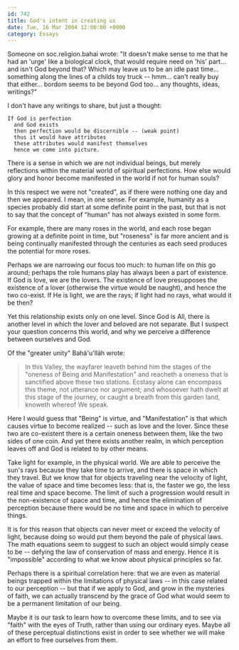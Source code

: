 ```yaml
---
id: 742
title: God's intent in creating us
date: Tue, 16 Mar 2004 12:00:00 +0000
category: Essays
---
```


Someone on soc.religion.bahai wrote: "It doesn't make sense to me that
he had an 'urge' like a biological clock, that would require need on
'his' part... and isn't God beyond that?  Which may leave us to be an
idle past time... something along the lines of a childs toy truck --
hmm... can't really buy that either... bordom seems to be beyond God
too... any thoughts, ideas, writings?"

I don't have any writings to share, but just a thought:

    If God is perfection  
      and God exists  
      then perfection would be discernible -- (weak point)  
      thus it would have attributes  
      these attributes would manifest themselves  
      hence we come into picture.

There is a sense in which we are not individual beings, but merely
reflections within the material world of spiritual perfections.  How
else would glory and honor become manifested in the world if not for
human souls?

In this respect we were not "created", as if there were nothing one day
and then we appeared.  I mean, in one sense.  For example, humanity as a
species probably did start at some definite point in the past, but that
is not to say that the concept of "human" has not always existed in some
form.

For example, there are many roses in the world, and each rose began
growing at a definite point in time, but "roseness" is far more ancient
and is being continually manifested through the centuries as each seed
produces the potential for more roses.

Perhaps we are narrowing our focus too much: to human life on *this* go
around; perhaps the role humans play has always been a part of
existence.  If God is love, we are the lovers.  The existence of love
presupposes the existence of a lover (otherwise the virtue would be
naught), and hence the two co-exist.  If He is light, we are the rays;
if light had no rays, what would it be then?

Yet this relationship exists only on one level.  Since God is All, there
is another level in which the lover and beloved are not separate.  But I
suspect your question concerns this world, and why we perceive a
difference between ourselves and God.

Of the "greater unity" Bahá'u'lláh wrote:

> In this Valley, the wayfarer leaveth behind him the stages of the
> "oneness of Being and Manifestation" and reacheth a oneness that is
> sanctified above these two stations.  Ecstasy alone can encompass this
> theme, not utterance nor argument; and whosoever hath dwelt at this
> stage of the journey, or caught a breath from this garden land,
> knoweth whereof We speak.

Here I would guess that "Being" is virtue, and "Manifestation" is that
which causes virtue to become realized -- such as love and the lover.
Since these two are co-existent there is a certain oneness between them,
like the two sides of one coin.  And yet there exists another realm, in
which perception leaves off and God is related to by other means.

Take light for example, in the physical world.  We are able to perceive
the sun's rays because they take time to arrive, and there is space in
which they travel.  But we know that for objects traveling near the
velocity of light, the value of space and time becomes less: that is,
the faster we go, the less real time and space become.  The limit of
such a progression would result in the non-existence of space and time,
and hence the elimination of perception because there would be no time
and space in which to perceive things.

It is for this reason that objects can never meet or exceed the velocity
of light, because doing so would put them beyond the pale of physical
laws.  The math equations seem to suggest to such an object would simply
cease to be -- defying the law of conservation of mass and energy.
Hence it is "impossible" according to what we know about physical
principles so far.

Perhaps there is a spiritual correlation here: that we are even as
material beings trapped within the limitations of physical laws -- in
this case related to our perception -- but that if we apply to God, and
grow in the mysteries of faith, we can actually transcend by the grace
of God what would seem to be a permanent limitation of our being.

Maybe it is our task to learn how to overcome these limits, and to see
via "faith" with the eyes of Truth, rather than using our ordinary eyes.
Maybe all of these perceptual distinctions exist in order to see whether
we will make an effort to free ourselves from them.


